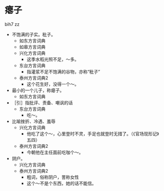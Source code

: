 # 瘪子
bih7 zz
+ 不饱满的子实。秕子。
  * 如东方言词典
  * 如皋方言词典
  * 兴化方言词典
    - 这季水稻光照不足，～多。
  * 东台方言词典
    + 指灌浆不足不饱满的谷物，亦称“秕子”
  * 泰州方言词典2
    - 这个花生好，没得一个～。
+ 最小的一个儿子，称瘪子。
  * 如东方言词典
+ ［引］指批评、责备、嘲讽的话
  * 东台方言词典
    - 吃～。
+ 比喻挫折、冷遇、羞辱
  * 兴化方言词典
    - 他吃了这个～，心里登时不灵，手足也就登时无措了。（《官场现形记》五四）
  * 泰州方言词典2
    - 今朝他在主任面前吃咖个～。
+ 阴户。
  * 兴化方言词典
  * 泰州方言词典2
    + 粗词，俗称阴户，詈称女性
    - 这个～不是个东西，她的话不能信。
